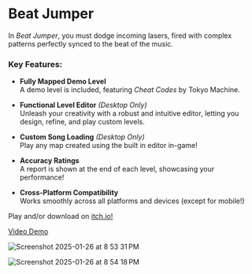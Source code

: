 # Beat Jumper

In *Beat Jumper*, you must dodge incoming lasers, fired with complex patterns perfectly synced to the beat of the music.

### Key Features:
- **Fully Mapped Demo Level**  
  A demo level is included, featuring *Cheat Codes* by Tokyo Machine.

- **Functional Level Editor** *(Desktop Only)*  
  Unleash your creativity with a robust and intuitive editor, letting you design, refine, and play custom levels.  

- **Custom Song Loading** *(Desktop Only)*  
  Play any map created using the built in editor in-game! 

- **Accuracy Ratings**  
  A report is shown at the end of each level, showcasing your performance!

- **Cross-Platform Compatibility**  
  Works smoothly across all platforms and devices (except for mobile!)

Play and/or download on [itch.io!](https://fire-entity.itch.io/beat-jumper)

[Video Demo](https://www.youtube.com/watch?v=w9z8CGJDbZE)

![Screenshot 2025-01-26 at 8 53 31 PM](https://github.com/user-attachments/assets/7483cb6a-e658-4644-a0e4-399e6672dab1)

![Screenshot 2025-01-26 at 8 54 18 PM](https://github.com/user-attachments/assets/540d4aec-11d2-4e05-a41b-571dfd36467e)
